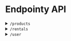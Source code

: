 # Endpointy API

<details>
  <summary><code>/products</code></summary>
  
#### Pobierz wszystkie produkty

- Metoda HTTP: GET
- Endpoint: `/`
- Dostępność: publiczne
- Zwraca:
  - Status: 200 OK
  - Content-Type: application/json
  - Body: Tablica obiektów produktów.

#### Dodaj nowy produkt

- Metoda HTTP: POST
- Endpoint: `/`
- Dostępność: wymagane zalogowanie i uprawnienia administratora
- Body:
  - Content-Type: application/json
  - Parametry:
    - `name` (string): Nazwa produktu.
    - `description` (string): Opis produktu.
    - `quantity` (number): Ilość produktu.
    - `imageUrl` (string): Adres URL obrazka produktu.
- Zwraca:
  - Status: 201 Created
  - Content-Type: application/json
  - Body: Obiekt utworzonego produktu.

#### Pobierz produkt o podanym Id

- Metoda HTTP: GET
- Endpoint: `/:id`
- Dostępność: publiczne
- Parametry:
  - `id` (string): Identyfikator produktu.
- Zwraca:
  - Status: 200 OK
  - Content-Type: application/json
  - Body: Obiekt produktu o określonym identyfikatorze.

#### Zaktualizuj produkt o podanym Id

- Metoda HTTP: PUT
- Endpoint: `/:id`
- Dostępność: wymagane zalogowanie i uprawnienia administratora
- Parametry:
  - `id` (string): Identyfikator produktu.
- Body:
  - Content-Type: application/json
  - Parametry:
    - `name` (string): Zaktualizowana nazwa produktu.
    - `description` (string): Zaktualizowany opis produktu.
    - `quantity` (number): Zaktualizowana ilość produktu.
    - `imageUrl` (string): Zaktualizowany adres URL obrazka produktu.
- Zwraca:
  - Status: 200 OK
  - Content-Type: application/json
  - Body: Zaktualizowany obiekt produktu.

#### Usuń produkt o podanym Id

- Metoda HTTP: DELETE
- Endpoint: `/:id`
- Dostępność: wymagane zalogowanie i uprawnienia administratora
- Parametry:
  - `id` (string): Identyfikator produktu.
- Zwraca:
  - Status: 200 OK
  - Content-Type: application/json
  - Body: Komunikat o pomyślnym usunięciu produktu.
</details>
<details>
  <summary><code>/rentals</code></summary>
  
#### Pobierz wszystkie wypożyczenia

- Metoda HTTP: GET
- Endpoint: `/`
- Dostępność: wymagane zalogowanie i uprawnienia administratora
- Zwraca:
  - Status: 200 OK
  - Content-Type: application/json
  - Body: Tablica obiektów wypożyczeń.

#### Pobierz wypożyczenie o podanym Id

- Metoda HTTP: GET
- Endpoint: `/:id`
- Dostępność: wymagane zalogowanie i uprawnienia administratora
- Parametry:
  - `id` (string): Identyfikator wypożyczenia.
- Zwraca:
  - Status: 200 OK
  - Content-Type: application/json
  - Body: Obiekt wypożyczenia o określonym identyfikatorze.

#### Dodaj nowe wypożyczenie

- Metoda HTTP: POST
- Endpoint: `/`
- Dostępność: wymagane zalogowanie
- Body:
  - Content-Type: application/json
  - Parametry (przykład):
    - `userId` (string): Identyfikator użytkownika.
    - `productId` (string): Identyfikator produktu.
    - `rentalDate` (string): Data wypożyczenia.
    - `returnDate` (string): Data zwrotu.
- Zwraca:
  - Status: 201 Created
  - Content-Type: application/json
  - Body: Obiekt utworzonego wypożyczenia.

#### Zaktualizuj wypożyczenie o podanym Id

- Metoda HTTP: PUT
- Endpoint: `/:id`
- Dostępność: wymagane zalogowanie i uprawnienia administratora
- Parametry:
  - `id` (string): Identyfikator wypożyczenia.
- Body:
  - Content-Type: application/json
  - Parametry (przykład):
    - `userId` (string): Zaktualizowany identyfikator użytkownika.
    - `productId` (string): Zaktualizowany identyfikator produktu.
    - `rentalDate` (string): Zaktualizowana data wypożyczenia.
    - `returnDate` (string): Zaktualizowana data zwrotu.
- Zwraca:
  - Status: 200 OK
  - Content-Type: application/json
  - Body: Zaktualizowany obiekt wypożyczenia.

#### Usuń wypożyczenie o podanym Id

- Metoda HTTP: DELETE
- Endpoint: `/:id`
- Dostępność: wymagane zalogowanie i uprawnienia administratora
- Parametry:
  - `id` (string): Identyfikator wypożyczenia.
- Zwraca:
  - Status: 200 OK
  - Content-Type: application/json
  - Body: Komunikat o pomyślnym usunięciu wypożyczenia.

#### Oblicz opłaty za przetrzymanie

- Metoda HTTP: GET
- Endpoint: `/fines`
- Dostępność: wymagane zalogowanie i uprawnienia administratora
- Zwraca:
  - Status: 200 OK
  - Content-Type: application/json
  - Body: Tablica obiekt
</details>
<details>
  <summary><code>/user</code></summary>
  
#### Rejestracja użytkownika

- Metoda HTTP: POST
- Endpoint: `/signup`
- Dostępność: publiczne
- Middleware: `checkDuplicateUsername` (sprawdza, czy nazwa użytkownika jest unikalna)
- Body:
  - Content-Type: application/json
  - Parametry:
    - `username` (string): Nazwa użytkownika.
    - `password` (string): Hasło użytkownika.
- Zwraca:
  - Status: 200 OK
  - Content-Type: application/json
  - Body: Obiekt zarejestrowanego użytkownika.

#### Logowanie użytkownika

- Metoda HTTP: POST
- Endpoint: `/signin`
- Dostępność: publiczne
- Body:
  - Content-Type: application/json
  - Parametry:
    - `username` (string): Nazwa użytkownika.
    - `password` (string): Hasło użytkownika.
- Zwraca:
  - Status: 200 OK
  - Content-Type: application/json
  - Body: Obiekt zalogowanego użytkownika.

#### Pobierz wypożyczenia użytkownika

- Metoda HTTP: GET
- Endpoint: `/rentals`
- Dostępność: wymagane zalogowanie
- Middleware: `verifyToken` (sprawdza ważność tokenu uwierzytelniającego)
- Zwraca:
  - Status: 200 OK
  - Content-Type: application/json
  - Body: Tablica obiektów wypożyczeń użytkownika.
</details>

